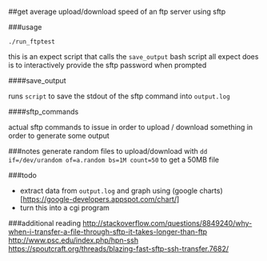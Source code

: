##get average upload/download speed of an ftp server using sftp

###usage
```
./run_ftptest
```
this is an expect script that calls the `save_output` bash script
all expect does is to interactively provide the sftp password when prompted


####save_output

runs `script` to save the stdout of the sftp command into `output.log`


####sftp_commands

actual sftp commands to issue in order to upload / download something
in order to generate some output



###notes
generate random files to upload/download with
`dd if=/dev/urandom of=a.random bs=1M count=50`
to get a 50MB file

###todo
* extract data from `output.log` and graph using (google charts)[https://google-developers.appspot.com/chart/]
* turn this into a cgi program

###additional reading
http://stackoverflow.com/questions/8849240/why-when-i-transfer-a-file-through-sftp-it-takes-longer-than-ftp
http://www.psc.edu/index.php/hpn-ssh
https://spoutcraft.org/threads/blazing-fast-sftp-ssh-transfer.7682/
